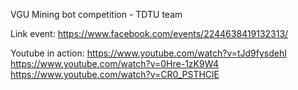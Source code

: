 VGU Mining bot competition - TDTU team

Link event: https://www.facebook.com/events/2244638419132313/

Youtube in action:
https://www.youtube.com/watch?v=tJd9fysdehI
https://www.youtube.com/watch?v=0Hre-1zK9W4
https://www.youtube.com/watch?v=CR0_PSTHClE
